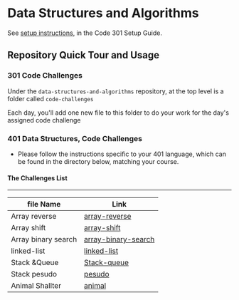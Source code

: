 # Data Structures and Algorithms

See [setup instructions](https://codefellows.github.io/setup-guide/code-301/3-code-challenges), in the Code 301 Setup Guide.

## Repository Quick Tour and Usage

### 301 Code Challenges

Under the `data-structures-and-algorithms` repository, at the top level is a folder called `code-challenges`

Each day, you'll add one new file to this folder to do your work for the day's assigned code challenge

### 401 Data Structures, Code Challenges

- Please follow the instructions specific to your 401 language, which can be found in the directory below, matching your course.

#### The Challenges List
-----------------------------------------------------------


| file Name   |        Link        |
| ------ | --------       |
|Array reverse |  [array-reverse](javascript/code-challenges/array-reverse) |
|Array shift |  [array-shift](javascript/code-challenges/array-shift) |
|Array binary search |  [array-binary-search](javascript/code-challenges/array-binary-search) |
|linked-list |  [linked-list](javascript/linked-list) |
|Stack &Queue|  [Stack-queue](javascript/stack&queue) |
|Stack pesudo|  [pesudo](javascript/stack-queue-pseudo) |
|Animal Shallter|  [animal](javascript/AnimalShelter) |
